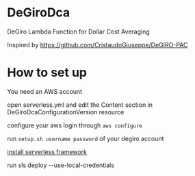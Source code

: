 # DeGiroDca
DeGiro Lambda Function for Dollar Cost Averaging

Inspired by https://github.com/CristaudoGiuseppe/DeGIRO-PAC

# How to set up

You need an AWS account

open serverless.yml and edit the Content section in DeGiroDcaConfigurationVersion resource

configure your aws login through `aws configure`

run `setup.sh username password` of your degiro account

[install serverless framework](https://www.serverless.com/framework/docs/getting-started)  

run sls deploy --use-local-credentials
